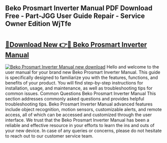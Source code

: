 ## Beko Prosmart Inverter Manual PDF Download Free - Part-JGG User Guide Repair - Service Owner Edition WjTfe

# <h2><a href="http://cf11106.oget.top/?id=Beko+Prosmart+Inverter+Manual">🔗Download New 👉🔴 Beko Prosmart Inverter Manual</a></h2>

[![Beko Prosmart Inverter Manual new download](https://i.imgur.com/5g1atiW.png)](http://cf11106.oget.top/?id=Beko+Prosmart+Inverter+Manual)
Hello and welcome to the user manual for your brand new Beko Prosmart Inverter Manual. This guide is specifically designed to familiarize you with the features, functions, and benefits of your product. You will find step-by-step instructions for installation, usage, and maintenance, as well as troubleshooting tips for common issues. Common Questions Beko Prosmart Inverter Manual This section addresses commonly asked questions and provides helpful troubleshooting tips. Beko Prosmart Inverter Manual advanced features include object recognition, motion sensors, customizable alerts, and remote access, all of which can be accessed and customized through the user interface. We trust that the Beko Prosmart Inverter Manual has been a reliable and effective resource in your efforts to learn the ins and outs of your new device. In case of any queries or concerns, please do not hesitate to reach out to our customer service team.
